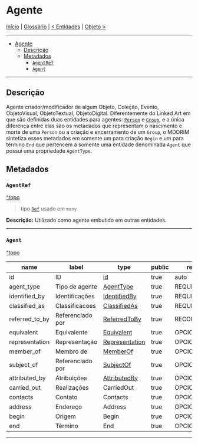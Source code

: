 # Agente

[Início](../../../README.md) | [Glossário](../../glossario.md) | [< Entidades](../entities.md) | [Objeto >](./objeto.md)

---

- [Agente](#agente)
  - [Descrição](#descrição)
  - [Metadados](#metadados)
    - [`AgentRef`](#agentref)
    - [`Agent`](#agent)

---

## Descrição

Agente criador/modificador de algum Objeto, Coleção, Evento, ObjetoVisual, ObjetoTextual, ObjetoDigital. Diferentemente do Linked Art em que são definidas duas entidades para agentes: [`Person`](https://linked.art/api/1.0/schema_docs/person/) e [`Group`](https://linked.art/api/1.0/schema_docs/group/), e a única diferença entre elas são os metadados que representam o nascimento e morte de uma `Person` ou a criação e encerramento de um `Group`, o MDORIM sintetiza esses metadados em somente um para criação `Begin` e um para término `End` que pertencem a somente uma entidade denominada `Agent` que possui uma propriedade `AgentType`.

## Metadados

### `AgentRef`

[^topo](#agent)

> tipo [`Ref`](./../../metadados.md#ref) usado em `many`

**Descrição:** Utilizado como agente embutido em outras entidades.

---

### `Agent`

[^topo](#agente)

| name           | label            | type                                                  | public | required     |
| -------------- | ---------------- | ----------------------------------------------------- | ------ | ------------ |
| id             | ID               | [id](./../../metadados.md#id)                         | true   | auto         |
| agent_type     | Tipo de agente   | [AgentType](./../../metadados.md#agenttype)           | true   | REQUER       |
| identified_by  | Identificações   | [IdentifiedBy](./../../metadados.md#identifiedby)     | true   | REQUER       |
| classified_as  | Classificacoes   | [ClassifiedAs](./../../metadados.md#classifiedas)     | true   | REQUER       |
| referred_to_by | Referenciado por | [ReferredToBy](./../../metadados.md#referredtoby)     | true   | RECOMENDÁVEL |
| equivalent     | Equivalente      | [Equivalent](./../../metadados.md#equivalent)         | true   | OPCIONAL     |
| representation | Representação    | [Representation](./../../metadados.md#representation) | true   | OPCIONAL     |
| member_of      | Membro de        | [MemberOf](./../../metadados.md#memberof)             | true   | OPCIONAL     |
| subject_of     | Referenciado por | [SubjectOf](./../../metadados.md#subjectof)           | true   | OPCIONAL     |
| attributed_by  | Atribuições      | [AttributedBy](./../../metadados.md#attributedby)     | true   | OPCIONAL     |
| carried_out    | Realizações      | CarriedOut                                            | true   | OPCIONAL     |
| contacts       | Contato          | Contacts                                              | true   | OPCIONAL     |
| address        | Endereço         | Address                                               | true   | OPCIONAL     |
| begin          | Origem           | Begin                                                 | true   | OPCIONAL     |
| end            | Término          | End                                                   | true   | OPCIONAL     |

---
